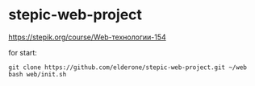 # stepic-web-project
https://stepik.org/course/Web-технологии-154

for start:
```
git clone https://github.com/elderone/stepic-web-project.git ~/web
bash web/init.sh
```